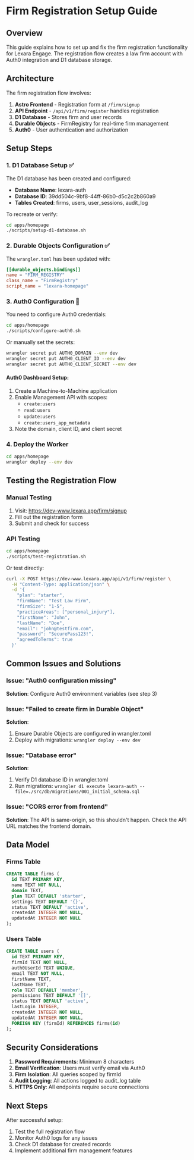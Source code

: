 # Firm Registration Setup Guide

## Overview

This guide explains how to set up and fix the firm registration functionality for Lexara Engage. The registration flow creates a law firm account with Auth0 integration and D1 database storage.

## Architecture

The firm registration flow involves:
1. **Astro Frontend** - Registration form at `/firm/signup`
2. **API Endpoint** - `/api/v1/firm/register` handles registration
3. **D1 Database** - Stores firm and user records
4. **Durable Objects** - FirmRegistry for real-time firm management
5. **Auth0** - User authentication and authorization

## Setup Steps

### 1. D1 Database Setup ✅

The D1 database has been created and configured:
- **Database Name**: lexara-auth
- **Database ID**: 39dd504c-9bf8-44ff-86b0-d5c2c2b860a9
- **Tables Created**: firms, users, user_sessions, audit_log

To recreate or verify:
```bash
cd apps/homepage
./scripts/setup-d1-database.sh
```

### 2. Durable Objects Configuration ✅

The `wrangler.toml` has been updated with:
```toml
[[durable_objects.bindings]]
name = "FIRM_REGISTRY"
class_name = "FirmRegistry"
script_name = "lexara-homepage"
```

### 3. Auth0 Configuration 🔧

You need to configure Auth0 credentials:

```bash
cd apps/homepage
./scripts/configure-auth0.sh
```

Or manually set the secrets:
```bash
wrangler secret put AUTH0_DOMAIN --env dev
wrangler secret put AUTH0_CLIENT_ID --env dev
wrangler secret put AUTH0_CLIENT_SECRET --env dev
```

#### Auth0 Dashboard Setup:
1. Create a Machine-to-Machine application
2. Enable Management API with scopes:
   - `create:users`
   - `read:users`
   - `update:users`
   - `create:users_app_metadata`
3. Note the domain, client ID, and client secret

### 4. Deploy the Worker

```bash
cd apps/homepage
wrangler deploy --env dev
```

## Testing the Registration Flow

### Manual Testing

1. Visit: https://dev-www.lexara.app/firm/signup
2. Fill out the registration form
3. Submit and check for success

### API Testing

```bash
cd apps/homepage
./scripts/test-registration.sh
```

Or test directly:
```bash
curl -X POST https://dev-www.lexara.app/api/v1/firm/register \
  -H "Content-Type: application/json" \
  -d '{
    "plan": "starter",
    "firmName": "Test Law Firm",
    "firmSize": "1-5",
    "practiceAreas": ["personal_injury"],
    "firstName": "John",
    "lastName": "Doe",
    "email": "john@testfirm.com",
    "password": "SecurePass123!",
    "agreedToTerms": true
  }'
```

## Common Issues and Solutions

### Issue: "Auth0 configuration missing"
**Solution**: Configure Auth0 environment variables (see step 3)

### Issue: "Failed to create firm in Durable Object"
**Solution**: 
1. Ensure Durable Objects are configured in wrangler.toml
2. Deploy with migrations: `wrangler deploy --env dev`

### Issue: "Database error"
**Solution**:
1. Verify D1 database ID in wrangler.toml
2. Run migrations: `wrangler d1 execute lexara-auth --file=./src/db/migrations/001_initial_schema.sql`

### Issue: "CORS error from frontend"
**Solution**: The API is same-origin, so this shouldn't happen. Check the API URL matches the frontend domain.

## Data Model

### Firms Table
```sql
CREATE TABLE firms (
  id TEXT PRIMARY KEY,
  name TEXT NOT NULL,
  domain TEXT,
  plan TEXT DEFAULT 'starter',
  settings TEXT DEFAULT '{}',
  status TEXT DEFAULT 'active',
  createdAt INTEGER NOT NULL,
  updatedAt INTEGER NOT NULL
);
```

### Users Table
```sql
CREATE TABLE users (
  id TEXT PRIMARY KEY,
  firmId TEXT NOT NULL,
  auth0UserId TEXT UNIQUE,
  email TEXT NOT NULL,
  firstName TEXT,
  lastName TEXT,
  role TEXT DEFAULT 'member',
  permissions TEXT DEFAULT '[]',
  status TEXT DEFAULT 'active',
  lastLogin INTEGER,
  createdAt INTEGER NOT NULL,
  updatedAt INTEGER NOT NULL,
  FOREIGN KEY (firmId) REFERENCES firms(id)
);
```

## Security Considerations

1. **Password Requirements**: Minimum 8 characters
2. **Email Verification**: Users must verify email via Auth0
3. **Firm Isolation**: All queries scoped by firmId
4. **Audit Logging**: All actions logged to audit_log table
5. **HTTPS Only**: All endpoints require secure connections

## Next Steps

After successful setup:
1. Test the full registration flow
2. Monitor Auth0 logs for any issues
3. Check D1 database for created records
4. Implement additional firm management features